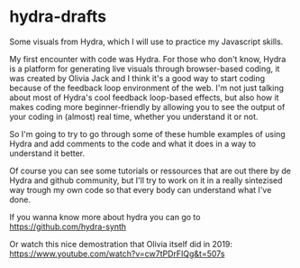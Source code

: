 # hydra-drafts

Some visuals from Hydra, which I will use to practice my Javascript skills.

My first encounter with code was Hydra. For those who don't know, Hydra is a platform for generating live visuals through browser-based coding, it was created by Olivia Jack and I think it's a good way to start coding because of the feedback loop environment of the web. I'm not just talking about most of Hydra's cool feedback loop-based effects, but also how it makes coding more beginner-friendly by allowing you to see the output of your coding in (almost) real time, whether you understand it or not. 

So I'm going to try to go through some of these humble examples of using Hydra and add comments to the code and what it does in a way to understand it better. 

Of course you can see some tutorials or ressources that are out there by de Hydra and github community, but I'll try to work on it in a really sintezised way trough my own code so that every body can understand what I've done. 

If you wanna know more about hydra you can go to https://github.com/hydra-synth

Or watch this nice demostration that Olivia itself did in 2019: https://www.youtube.com/watch?v=cw7tPDrFIQg&t=507s
